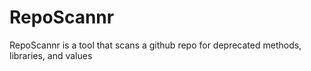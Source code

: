 # RepoScannr
RepoScannr is a tool that scans a github repo for deprecated methods, libraries, and values


